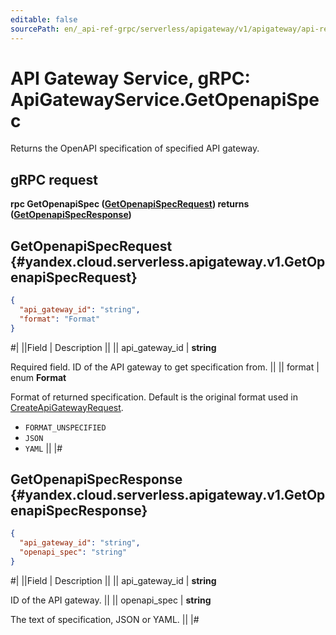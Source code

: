 ```yaml
---
editable: false
sourcePath: en/_api-ref-grpc/serverless/apigateway/v1/apigateway/api-ref/grpc/ApiGateway/getOpenapiSpec.md
---
```


# API Gateway Service, gRPC: ApiGatewayService.GetOpenapiSpec

Returns the OpenAPI specification of specified API gateway.

## gRPC request

**rpc GetOpenapiSpec ([GetOpenapiSpecRequest](#yandex.cloud.serverless.apigateway.v1.GetOpenapiSpecRequest)) returns ([GetOpenapiSpecResponse](#yandex.cloud.serverless.apigateway.v1.GetOpenapiSpecResponse))**

## GetOpenapiSpecRequest {#yandex.cloud.serverless.apigateway.v1.GetOpenapiSpecRequest}

```json
{
  "api_gateway_id": "string",
  "format": "Format"
}
```

#|
||Field | Description ||
|| api_gateway_id | **string**

Required field. ID of the API gateway to get specification from. ||
|| format | enum **Format**

Format of returned specification. Default is the original format used in [CreateApiGatewayRequest](/docs/api-gateway/apigateway/api-ref/grpc/ApiGateway/create#yandex.cloud.serverless.apigateway.v1.CreateApiGatewayRequest).

- `FORMAT_UNSPECIFIED`
- `JSON`
- `YAML` ||
|#

## GetOpenapiSpecResponse {#yandex.cloud.serverless.apigateway.v1.GetOpenapiSpecResponse}

```json
{
  "api_gateway_id": "string",
  "openapi_spec": "string"
}
```

#|
||Field | Description ||
|| api_gateway_id | **string**

ID of the API gateway. ||
|| openapi_spec | **string**

The text of specification, JSON or YAML. ||
|#